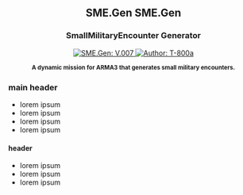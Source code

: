 <h2 align="center">SME.Gen SME.Gen</h2>
<h3 align="center">SmallMilitaryEncounter Generator</h3>
<p align="center">
    <a href="#">
        <img src="https://img.shields.io/badge/SME.Gen-V.007-green.svg?style=flat-square" alt="SME.Gen: V.007">
    </a>
    <a href="#">
        <img src="http://img.shields.io/badge/Author-T--800a-blue.svg?style=flat-square" alt="Author: T-800a">
    </a>
</p>
<p align="center"><sup><strong>A dynamic mission for ARMA3 that generates small military encounters.</strong></sup></p>

### main header
- lorem ipsum
- lorem ipsum
- lorem ipsum
- lorem ipsum

#### header
- lorem ipsum
- lorem ipsum
- lorem ipsum
